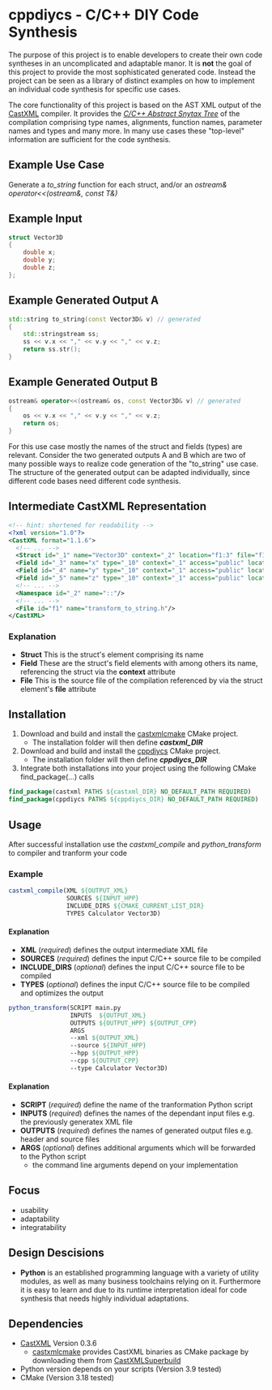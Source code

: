 # cppdiycs - C/C++ DIY Code Synthesis

The purpose of this project is to enable developers to create their own code syntheses in an uncomplicated and adaptable manor.
It is __not__ the goal of this project to provide the most sophisticated generated code. Instead the project can be seen as a library of distinct examples on how to implement an individual code synthesis for specific use cases.

The core functionality of this project is based on the AST XML output of the [CastXML](https://github.com/CastXML/CastXML) compiler. It provides the [*C/C++ Abstract Snytax Tree*](https://en.wikipedia.org/wiki/Abstract_syntax_tree) of the compilation comprising type names, alignments, function names, parameter names and types and many more. In many use cases these "top-level" information are sufficient for the code synthesis.

## Example Use Case

Generate a *to_string* function for each struct, and/or an *ostream& operator<<(ostream&, const T&)*

## Example Input

```cpp 
struct Vector3D 
{ 
    double x;
    double y;
    double z;
};
```

## Example Generated Output A

```cpp 
std::string to_string(const Vector3D& v) // generated 
{
    std::stringstream ss;
    ss << v.x << "," << v.y << "," << v.z;
    return ss.str();
}
```

## Example Generated Output B

```cpp 
ostream& operator<<(ostream& os, const Vector3D& v) // generated
{
    os << v.x << "," << v.y << "," << v.z;
    return os;
}
```

For this use case mostly the names of the struct and fields (types) are relevant. Consider the two generated outputs A and B which are two of many possible ways to realize code generation of the "to_string" use case. The structure of the generated output can be adapted individually, since different code bases need different code synthesis.

## Intermediate CastXML Representation

```xml
<!-- hint: shortened for readability -->
<?xml version="1.0"?>
<CastXML format="1.1.6">
  <!-- ... -->
  <Struct id="_1" name="Vector3D" context="_2" location="f1:3" file="f1" line="3" members="_3 _4 _5 _6 _7 _8 _9" size="192" align="64"/>
  <Field id="_3" name="x" type="_10" context="_1" access="public" location="f1:5" file="f1" line="5" offset="0"/>
  <Field id="_4" name="y" type="_10" context="_1" access="public" location="f1:6" file="f1" line="6" offset="64"/>
  <Field id="_5" name="z" type="_10" context="_1" access="public" location="f1:7" file="f1" line="7" offset="128"/>
  <!-- ... -->
  <Namespace id="_2" name="::"/>
  <!-- ... -->
  <File id="f1" name="transform_to_string.h"/>  
</CastXML>
```

### Explanation

- __Struct__ This is the struct's element comprising its name
- __Field__ These are the struct's field elements with among others its name, referencing the struct via the __context__ attribute
- __File__ This is the source file of the compilation referenced by via the struct element's __file__ attribute

## Installation

1. Download and build and install the [castxmlcmake](https://github.com/vrcomputing/castxmlcmake) CMake project. 
    - The installation folder will then define __*castxml_DIR*__
2. Download and build and install the [cppdiycs](https://github.com/vrcomputing/cppdiycs) CMake project.
    - The installation folder will then define __*cppdiycs_DIR*__
3. Integrate both installations into your project using the following CMake find_package(...) calls

```cmake
find_package(castxml PATHS ${castxml_DIR} NO_DEFAULT_PATH REQUIRED)
find_package(cppdiycs PATHS ${cppdiycs_DIR} NO_DEFAULT_PATH REQUIRED)
```

## Usage 

After successful installation use the *castxml_compile* and *python_transform* to compiler and tranform your code

### Example 

```cmake
castxml_compile(XML ${OUTPUT_XML} 
                SOURCES ${INPUT_HPP} 
				INCLUDE_DIRS ${CMAKE_CURRENT_LIST_DIR} 
				TYPES Calculator Vector3D)
```

#### Explanation

- __XML__ (*required*) defines the output intermediate XML file
- __SOURCES__ (*required*) defines the input C/C++ source file to be compiled
- __INCLUDE_DIRS__ (*optional*) defines the input C/C++ source file to be compiled
- __TYPES__ (*optional*) defines the input C/C++ source file to be compiled and optimizes the output

```cmake
python_transform(SCRIPT main.py
                 INPUTS  ${OUTPUT_XML}
				 OUTPUTS ${OUTPUT_HPP} ${OUTPUT_CPP}
				 ARGS
				 --xml ${OUTPUT_XML}
				 --source ${INPUT_HPP}
				 --hpp ${OUTPUT_HPP}
				 --cpp ${OUTPUT_CPP}
				 --type Calculator Vector3D)
```

#### Explanation

- __SCRIPT__ (*required*) define the name of the tranformation Python script
- __INPUTS__ (*required*) defines the names of the dependant input files e.g. the previously generatex XML file
- __OUTPUTS__ (*required*) defines the names of generated output files e.g. header and source files
- __ARGS__ (*optional*) defines additional arguments which will be forwarded to the Python script
    - the command line arguments depend on your implementation

## Focus

- usability
- adaptability
- integratability

## Design Descisions

- __Python__ is an established programming language with a variety of utility modules, as well as many business toolchains relying on it. Furthermore it is easy to learn and due to its runtime interpretation ideal for code synthesis that needs highly individual adaptations.

## Dependencies

- [CastXML](https://github.com/CastXML/CastXML) Version 0.3.6
    - [castxmlcmake](https://github.com/vrcomputing/castxmlcmake) provides CastXML binaries as CMake package by downloading them from [CastXMLSuperbuild](https://github.com/CastXML/CastXMLSuperbuild)
- Python version depends on your scripts (Version 3.9 tested)
- CMake (Version 3.18 tested)